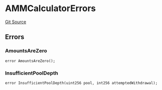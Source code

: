 # AMMCalculatorErrors
[Git Source](https://github.com/thrackle-io/tron/blob/3811b4273256819e871165284a320ac92fbb3641/src/common/IErrors.sol)


## Errors
### AmountsAreZero

```solidity
error AmountsAreZero();
```

### InsufficientPoolDepth

```solidity
error InsufficientPoolDepth(uint256 pool, int256 attemptedWithdrawal);
```

